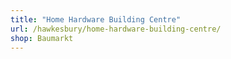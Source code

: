 ```yaml
---
title: "Home Hardware Building Centre"
url: /hawkesbury/home-hardware-building-centre/
shop: Baumarkt
---
```

